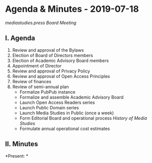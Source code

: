 # Agenda & Minutes - 2019-07-18

*mediastudies.press Board Meeting*

## I. Agenda

1. Review and approval of the Bylaws
2. Election of Board of Directors members
3. Election of Academic Advisory Board members
2. Appointment of Director
3. Review and approval of Privacy Policy
4. Review and approval of Open Access Principles
5. Review of finances
6. Review of semi-annual plan
	* Formalize PubPub instance
	* Formalize and assemble Academic Advisory Board
	* Launch Open Access Readers series
	* Launch Public Domain series
	* Launch Media Studies in Public (once a week)
	* Form Editorial Board and operational process *History of Media Studies*
	* Formulate annual operational cost estimates


## II. Minutes

*Present: *

